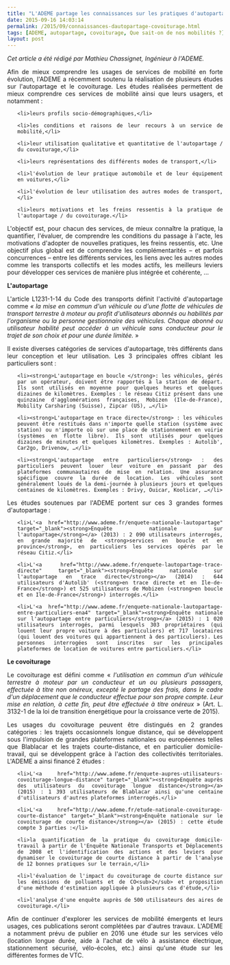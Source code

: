 ```yaml
---
title: "L'ADEME partage les connaissances sur les pratiques d'autopartage et de covoiturage"
date: 2015-09-16 14:03:14
permalink: /2015/09/connaissances-dautopartage-covoiturage.html
tags: [ADEME, autopartage, covoiturage, Que sait-on de nos mobilités ?]
layout: post
---
```


<p style="text-align: justify"><em>Cet article a été rédigé par Mathieu Chassignet, Ingénieur à l'ADEME.</em></p>

<p style="text-align: justify">Afin de mieux comprendre les usages de services de mobilité en forte évolution, l'ADEME a récemment soutenu la réalisation de plusieurs études sur l'autopartage et le covoiturage. Les études réalisées permettent de mieux comprendre ces services de mobilité ainsi que leurs usagers, et notamment :</p>



<ul style="text-align: justify">

	<li>leurs profils socio-démographiques,</li>

	<li>les conditions et raisons de leur recours à un service de mobilité,</li>

	<li>leur utilisation qualitative et quantitative de l'autopartage / du covoiturage,</li>

	<li>leurs représentations des différents modes de transport,</li>

	<li>l'évolution de leur pratique automobile et de leur équipement en voitures,</li>

	<li>l'évolution de leur utilisation des autres modes de transport,</li>

	<li>leurs motivations et les freins ressentis à la pratique de l'autopartage / du covoiturage.</li>

</ul>

<p style="text-align: justify">L'objectif est, pour chacun des services, de mieux connaître la pratique, la quantifier, l'évaluer, de comprendre les conditions du passage à l'acte, les motivations d'adopter de nouvelles pratiques, les freins ressentis, etc. Une objectif plus global est de comprendre les complémentarités – et parfois concurrences – entre les différents services, les liens avec les autres modes comme les transports collectifs et les modes actifs, les meilleurs leviers pour développer ces services de manière plus intégrée et cohérente, …</p>

<p style="text-align: justify"><!--more--></p>

<p style="text-align: justify"><strong>L'autopartage </strong></p>

<p style="text-align: justify">L'article L1231-1-14 du Code des transports définit l'activité d'autopartage comme <em>« la mise en commun d'un véhicule ou d'une flotte de véhicules de transport terrestre à moteur au profit d'utilisateurs abonnés ou habilités par l'organisme ou la personne gestionnaire des véhicules. Chaque abonné ou utilisateur habilité peut accéder à un véhicule sans conducteur pour le trajet de son choix et pour une durée limitée.</em> »</p>

<p style="text-align: justify">Il existe diverses catégories de services d'autopartage, très différents dans leur conception et leur utilisation. Les 3 principales offres ciblant les particuliers sont :</p>



<ul style="text-align: justify">

	<li><strong>L'autopartage en boucle </strong>: les véhicules, gérés par un opérateur, doivent être rapportés à la station de départ. Ils sont utilisés en moyenne pour quelques heures et quelques dizaines de kilomètres. Exemples : le réseau Citiz présent dans une quinzaine d'agglomérations françaises, Mobizen (Ile-de-France), Mobility Carsharing (Suisse), Zipcar (US), …</li>

	<li><strong>L'autopartage en trace directe</strong> : les véhicules peuvent être restitués dans n'importe quelle station (système avec station) ou n'importe où sur une place de stationnement en voirie (systèmes en flotte libre). Ils sont utilisés pour quelques dizaines de minutes et quelques kilomètres. Exemples : Autolib', Car2go, Drivenow, …</li>

	<li><strong>L'autopartage entre particuliers</strong> : des particuliers peuvent louer leur voiture en passant par des plateformes communautaires de mise en relation. Une assurance spécifique couvre la durée de location. Les véhicules sont généralement loués de la demi-journée à plusieurs jours et quelques centaines de kilomètres. Exemples : Drivy, Ouicar, Koolicar, …</li>

</ul>

<p style="text-align: justify">Les études soutenues par l'ADEME portent sur ces 3 grandes formes d'autopartage :</p>



<ul style="text-align: justify">

	<li>L'<a href="http://www.ademe.fr/enquete-nationale-lautopartage" target="_blank"><strong>Enquête nationale sur l'autopartage</strong></a> (2013) : 2 090 utilisateurs interrogés, en grande majorité de <strong>services en boucle et en province</strong>, en particuliers les services opérés par le réseau Citiz.</li>

	<li>L'<a href="http://www.ademe.fr/enquete-lautopartage-trace-directe" target="_blank"><strong>Enquête nationale sur l'autopartage en trace directe</strong></a> (2014) : 644 utilisateurs d'Autolib' (<strong>en trace directe et en Ile-de-France</strong>) et 525 utilisateurs de Mobizen (<strong>en boucle et en Ile-de-France</strong>) interrogés.</li>

	<li>L'<a href="http://www.ademe.fr/enquete-nationale-lautopartage-entre-particuliers-ena4" target="_blank"><strong>Enquête nationale sur l'autopartage entre particuliers</strong></a> (2015) : 1 020 utilisateurs interrogés, parmi lesquels 303 propriétaires (qui louent leur propre voiture à des particuliers) et 717 locataires (qui louent des voitures qui appartiennent à des particuliers). Les personnes interrogées sont inscrites sur les principales plateformes de location de voitures entre particuliers.</li>

</ul>

<p style="text-align: justify"><strong>Le covoiturage </strong></p>

<p style="text-align: justify">Le covoiturage est défini comme « <em>l'utilisation en commun d'un véhicule terrestre à moteur par un conducteur et un ou plusieurs passagers, effectuée à titre non onéreux, excepté le partage des frais, dans le cadre d'un déplacement que le conducteur effectue pour son propre compte. Leur mise en relation, à cette fin, peut être effectuée à titre onéreux</em> » (Art. L. 3132-1 de la loi de transition énergétique pour la croissance verte de 2015).</p>

<p style="text-align: justify">Les usages du covoiturage peuvent être distingués en 2 grandes catégories : les trajets occasionnels longue distance, qui se développent sous l'impulsion de grandes plateformes nationales ou européennes telles que Blablacar et les trajets courte-distance, et en particulier domicile-travail, qui se développent grâce à l'action des collectivités territoriales. L'ADEME a ainsi financé 2 études :</p>



<ul style="text-align: justify">

	<li>L'<a href="http://www.ademe.fr/enquete-aupres-utilisateurs-covoiturage-longue-distance" target="_blank"><strong>Enquête auprès des utilisateurs du covoiturage longue distance</strong></a> (2015) : 1 393 utilisateurs de Blablacar ainsi qu'une centaine d'utilisateurs d'autres plateformes interrogés.</li>

	<li>L'<a href="http://www.ademe.fr/etude-nationale-covoiturage-courte-distance" target="_blank"><strong>Enquête nationale sur le covoiturage de courte distance</strong></a> (2015) : cette étude compte 3 parties :</li>

</ul>

<ul style="text-align: justify">

	<li>la quantification de la pratique du covoiturage domicile-travail à partir de l'Enquête Nationale Transports et Déplacements de 2008 et l'identification des actions et des leviers pour dynamiser le covoiturage de courte distance à partir de l'analyse de 12 bonnes pratiques sur le terrain,</li>

	<li>l'évaluation de l'impact du covoiturage de courte distance sur les émissions de polluants et de CO<sub>2</sub> et proposition d'une méthode d'estimation appliquée à plusieurs cas d'étude,</li>

	<li>l'analyse d'une enquête auprès de 500 utilisateurs des aires de covoiturage.</li>

</ul>

<p style="text-align: justify">Afin de continuer d'explorer les services de mobilité émergents et leurs usages, ces publications seront complétées par d'autres travaux. L'ADEME a notamment prévu de publier en 2016 une étude sur les services vélo (location longue durée, aide à l'achat de vélo à assistance électrique, stationnement sécurisé, vélo-écoles, etc.) ainsi qu'une étude sur les différentes formes de VTC.</p>
